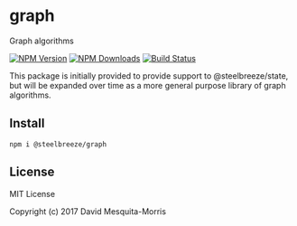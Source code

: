 # graph
Graph algorithms

  [![NPM Version][npm-image]][npm-url]
  [![NPM Downloads][downloads-image]][npm-url]
    [![Build Status](https://travis-ci.org/steelbreeze/graph.svg?branch=master)](https://travis-ci.org/steelbreeze/graph)


This package is initially provided to provide support to @steelbreeze/state, but will be expanded over time as a more general purpose library of graph algorithms.

## Install
```shell
npm i @steelbreeze/graph
```

## License
MIT License

Copyright (c) 2017 David Mesquita-Morris

[npm-image]: https://img.shields.io/npm/v/@steelbreeze/graph.svg
[npm-url]:       https://www.npmjs.com/package/@steelbreeze/graph
[downloads-image]: https://img.shields.io/npm/dm/@steelbreeze/graph.svg
